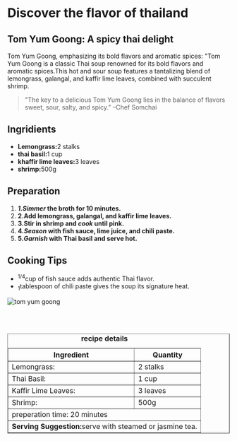 <!DOCTYPE html>
<html lang="en">

<head>
<meta charset="UTF 8">
<title>Taste of Travel</title>
<meta name="embark on a culinary adventure with  taste of travel, exploring global flavor recipe.">
</head>
<body>


<h1>Discover the flavor of thailand</h1>

<h2>Tom Yum Goong: A spicy thai delight</h2>

<p>Tom Yum Goong, emphasizing its
bold flavors and aromatic spices: "Tom Yum Goong is a classic Thai soup renowned for its bold flavors and aromatic spices.This hot and sour soup features a tantalizing blend of lemongrass, galangal, and kaffir lime leaves, combined with succulent shrimp.</p>

<blockquote>"The key to a delicious Tom Yum Goong lies in the balance of flavors sweet, sour, salty, and spicy." –Chef Somchai</blockquote>


<h2>Ingridients</h2>
<ul>
    <li><strong>Lemongrass:</strong>2 stalks</li>
   <li><strong>thai basil:</strong>1 cup</li>
   <li><strong>khaffir lime leaves:</strong>3 leaves</li>
   <li><strong>shrimp:</strong>500g</li> 
 </ul>


<h2>Preparation</h2>
<ol>
<li><strong><em>1.Simmer</em> the broth for 10 minutes.</strong><br></li>
<li><strong>2.Add lemongrass, galangal, and kaffir lime leaves.</strong><br></li>
<li><strong>3.Stir in shrimp and <em>cook</em> until pink.</strong><br></li>
<li><strong>4.<em>Season</em> with fish sauce, lime juice, and chili paste.</strong><br></li>
<li><strong>5.<em>Garnish</em> with Thai basil and serve hot.</strong></li>
</ol>

<h2>Cooking Tips</h2>
<ul>
<li><sup>1/4</sup>cup of fish sauce adds authentic Thai flavor.</li>
<li><sub>1</sub>tablespoon of chili paste gives the soup its signature heat.</li>
</ul>
<img src="https://edube.org/uploads/media/default/0001/04/thai-soup.jpg"alt="tom yum goong"/>

<br><br>
<table border="1"
cellpadding="5"
cellspacing="0">
<caption><strong>recipe details</strong></caption>
<thread>
<tr>
    
<th>Ingredient</th>
    <th>Quantity</th>
  </tr>
  <tr>
      <td colspan="1">Lemongrass:</td>
      <td>2 stalks</td>
  </tr>
  <tr>
      <td>Thai Basil:</td>
      <td>1 cup</td>
  </tr>
  <tr>
      <td>Kaffir Lime Leaves:</td>
      <td>3 leaves</td>
  </tr>
  <tr>
      <td>Shrimp:</td>
      <td>500g</td>
  </tr>
  <tr>
    <td colspan="2">preperation time: 20 minutes</td>
</tr>
<tr>
    <td colspan="2"><strong>Serving Suggestion:</strong>serve with steamed or jasmine tea.</td>
</tr>
</tbody>
</table>

</body>
</html>

